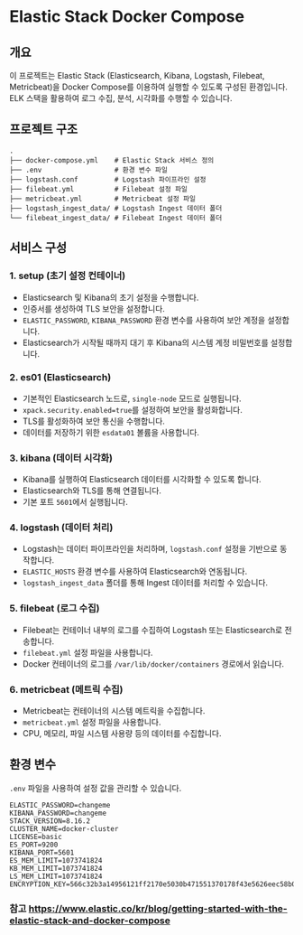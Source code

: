 # Elastic Stack Docker Compose

## 개요
이 프로젝트는 Elastic Stack (Elasticsearch, Kibana, Logstash, Filebeat, Metricbeat)을 Docker Compose를 이용하여 실행할 수 있도록 구성된 환경입니다. ELK 스택을 활용하여 로그 수집, 분석, 시각화를 수행할 수 있습니다.

## 프로젝트 구조

```
.
├── docker-compose.yml    # Elastic Stack 서비스 정의
├── .env                  # 환경 변수 파일
├── logstash.conf         # Logstash 파이프라인 설정
├── filebeat.yml          # Filebeat 설정 파일
├── metricbeat.yml        # Metricbeat 설정 파일
├── logstash_ingest_data/ # Logstash Ingest 데이터 폴더
└── filebeat_ingest_data/ # Filebeat Ingest 데이터 폴더
```

## 서비스 구성

### 1. setup (초기 설정 컨테이너)
- Elasticsearch 및 Kibana의 초기 설정을 수행합니다.
- 인증서를 생성하여 TLS 보안을 설정합니다.
- `ELASTIC_PASSWORD`, `KIBANA_PASSWORD` 환경 변수를 사용하여 보안 계정을 설정합니다.
- Elasticsearch가 시작될 때까지 대기 후 Kibana의 시스템 계정 비밀번호를 설정합니다.

### 2. es01 (Elasticsearch)
- 기본적인 Elasticsearch 노드로, `single-node` 모드로 실행됩니다.
- `xpack.security.enabled=true`를 설정하여 보안을 활성화합니다.
- TLS를 활성화하여 보안 통신을 수행합니다.
- 데이터를 저장하기 위한 `esdata01` 볼륨을 사용합니다.

### 3. kibana (데이터 시각화)
- Kibana를 실행하여 Elasticsearch 데이터를 시각화할 수 있도록 합니다.
- Elasticsearch와 TLS를 통해 연결됩니다.
- 기본 포트 `5601`에서 실행됩니다.

### 4. logstash (데이터 처리)
- Logstash는 데이터 파이프라인을 처리하며, `logstash.conf` 설정을 기반으로 동작합니다.
- `ELASTIC_HOSTS` 환경 변수를 사용하여 Elasticsearch와 연동됩니다.
- `logstash_ingest_data` 폴더를 통해 Ingest 데이터를 처리할 수 있습니다.

### 5. filebeat (로그 수집)
- Filebeat는 컨테이너 내부의 로그를 수집하여 Logstash 또는 Elasticsearch로 전송합니다.
- `filebeat.yml` 설정 파일을 사용합니다.
- Docker 컨테이너의 로그를 `/var/lib/docker/containers` 경로에서 읽습니다.

### 6. metricbeat (메트릭 수집)
- Metricbeat는 컨테이너의 시스템 메트릭을 수집합니다.
- `metricbeat.yml` 설정 파일을 사용합니다.
- CPU, 메모리, 파일 시스템 사용량 등의 데이터를 수집합니다.

## 환경 변수
`.env` 파일을 사용하여 설정 값을 관리할 수 있습니다.

```
ELASTIC_PASSWORD=changeme
KIBANA_PASSWORD=changeme
STACK_VERSION=8.16.2
CLUSTER_NAME=docker-cluster
LICENSE=basic
ES_PORT=9200
KIBANA_PORT=5601
ES_MEM_LIMIT=1073741824
KB_MEM_LIMIT=1073741824
LS_MEM_LIMIT=1073741824
ENCRYPTION_KEY=566c32b3a14956121ff2170e5030b471551370178f43e5626eec58b04a30fae2
```

### 참고 https://www.elastic.co/kr/blog/getting-started-with-the-elastic-stack-and-docker-compose
